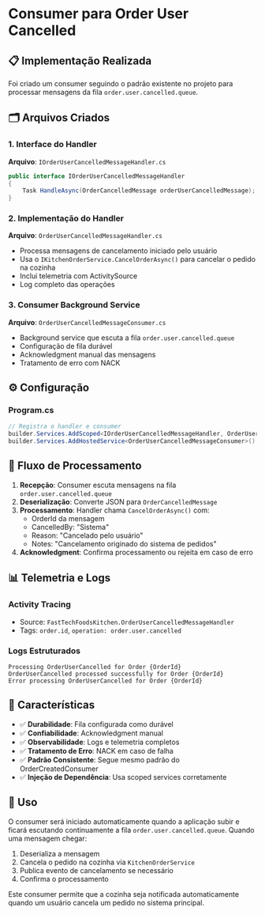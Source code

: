 # Consumer para Order User Cancelled

## 📋 **Implementação Realizada**

Foi criado um consumer seguindo o padrão existente no projeto para processar mensagens da fila `order.user.cancelled.queue`.

## 🗂️ **Arquivos Criados**

### 1. Interface do Handler
**Arquivo**: `IOrderUserCancelledMessageHandler.cs`
```csharp
public interface IOrderUserCancelledMessageHandler
{
    Task HandleAsync(OrderCancelledMessage orderUserCancelledMessage);
}
```

### 2. Implementação do Handler
**Arquivo**: `OrderUserCancelledMessageHandler.cs`
- Processa mensagens de cancelamento iniciado pelo usuário
- Usa o `IKitchenOrderService.CancelOrderAsync()` para cancelar o pedido na cozinha
- Inclui telemetria com ActivitySource
- Log completo das operações

### 3. Consumer Background Service
**Arquivo**: `OrderUserCancelledMessageConsumer.cs`
- Background service que escuta a fila `order.user.cancelled.queue`
- Configuração de fila durável
- Acknowledgment manual das mensagens
- Tratamento de erro com NACK

## ⚙️ **Configuração**

### Program.cs
```csharp
// Registra o handler e consumer
builder.Services.AddScoped<IOrderUserCancelledMessageHandler, OrderUserCancelledMessageHandler>();
builder.Services.AddHostedService<OrderUserCancelledMessageConsumer>();
```

## 🔄 **Fluxo de Processamento**

1. **Recepção**: Consumer escuta mensagens na fila `order.user.cancelled.queue`
2. **Deserialização**: Converte JSON para `OrderCancelledMessage`
3. **Processamento**: Handler chama `CancelOrderAsync()` com:
   - OrderId da mensagem
   - CancelledBy: "Sistema"  
   - Reason: "Cancelado pelo usuário"
   - Notes: "Cancelamento originado do sistema de pedidos"
4. **Acknowledgment**: Confirma processamento ou rejeita em caso de erro

## 📊 **Telemetria e Logs**

### Activity Tracing
- Source: `FastTechFoodsKitchen.OrderUserCancelledMessageHandler`
- Tags: `order.id`, `operation: order.user.cancelled`

### Logs Estruturados
```
Processing OrderUserCancelled for Order {OrderId}
OrderUserCancelled processed successfully for Order {OrderId}
Error processing OrderUserCancelled for Order {OrderId}
```

## 🚀 **Características**

- ✅ **Durabilidade**: Fila configurada como durável
- ✅ **Confiabilidade**: Acknowledgment manual
- ✅ **Observabilidade**: Logs e telemetria completos
- ✅ **Tratamento de Erro**: NACK em caso de falha
- ✅ **Padrão Consistente**: Segue mesmo padrão do OrderCreatedConsumer
- ✅ **Injeção de Dependência**: Usa scoped services corretamente

## 🔧 **Uso**

O consumer será iniciado automaticamente quando a aplicação subir e ficará escutando continuamente a fila `order.user.cancelled.queue`. Quando uma mensagem chegar:

1. Deserializa a mensagem
2. Cancela o pedido na cozinha via `KitchenOrderService`
3. Publica evento de cancelamento se necessário
4. Confirma o processamento

Este consumer permite que a cozinha seja notificada automaticamente quando um usuário cancela um pedido no sistema principal.
